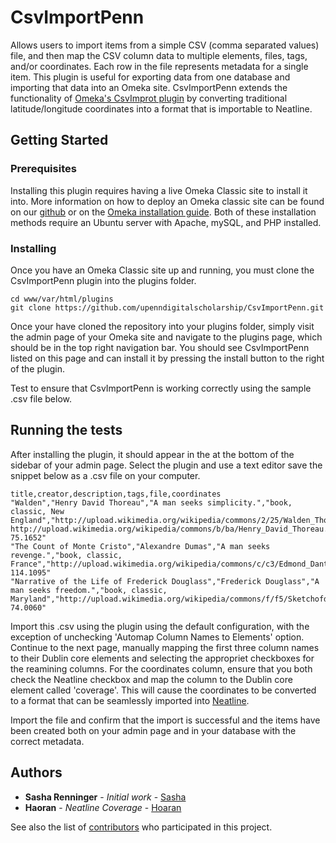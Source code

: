 # CsvImportPenn

Allows users to import items from a simple CSV (comma separated values) file, and then map the CSV column data to multiple elements, files, tags, and/or coordinates. Each row in the file represents metadata for a single item. 
This plugin is useful for exporting data from one database and importing that data into an Omeka site. CsvImportPenn extends the functionality of [Omeka's CsvImprot plugin](https://github.com/omeka/plugin-CsvImport) by converting traditional latitude/longitude coordinates into a format that is importable to Neatline. 

## Getting Started

### Prerequisites

Installing this plugin requires having a live Omeka Classic site to install it into.  More information on how to deploy an Omeka classic site can be found on our [github](https://github.com/upenndigitalscholarship/dsdocs/blob/master/omeka_install.md) or on the [Omeka installation guide](https://omeka.org/classic/docs/Installation/Installation/).
Both of these installation methods require an Ubuntu server with Apache, mySQL, and PHP installed. 

### Installing

Once you have an Omeka Classic site up and running, you must clone the CsvImportPenn plugin into the plugins folder.


```
cd www/var/html/plugins
git clone https://github.com/upenndigitalscholarship/CsvImportPenn.git
```

Once your have cloned the repository into your plugins folder, simply visit the admin page of your Omeka site and navigate to the plugins page, which should be in the top right navigation bar.  You should see CsvImportPenn listed on this page and can install it by pressing the install button to the right of the plugin.  

Test to ensure that CsvImportPenn is working correctly using the sample .csv file below. 

## Running the tests

After installing the plugin, it should appear in the at the bottom of the sidebar of your admin page.  Select the plugin and use a text editor save the snippet below as a .csv file on your computer.

```
title,creator,description,tags,file,coordinates
"Walden","Henry David Thoreau","A man seeks simplicity.","book, classic, New England","http://upload.wikimedia.org/wikipedia/commons/2/25/Walden_Thoreau.jpg, http://upload.wikimedia.org/wikipedia/commons/b/ba/Henry_David_Thoreau.jpg","39.9526, 75.1652"
"The Count of Monte Cristo","Alexandre Dumas","A man seeks revenge.","book, classic, France","http://upload.wikimedia.org/wikipedia/commons/c/c3/Edmond_Dant%C3%A8s.JPG","22.3964, 114.1095"
"Narrative of the Life of Frederick Douglass","Frederick Douglass","A man seeks freedom.","book, classic, Maryland","http://upload.wikimedia.org/wikipedia/commons/f/f5/Sketchofdouglass.jpg","40.7128, 74.0060"
```
Import this .csv using the plugin using the default configuration, with the exception of unchecking 'Automap Column Names to Elements' option. Continue to the next page, manually mapping the first three column names to their Dublin core elements and selecting the appropriet checkboxes for the reamining columns.  For the coordinates column, ensure that you both check the Neatline checkbox and map the column to the Dublin core element called 'coverage'.  This will cause the coordinates to be converted to a format that can be seamlessly imported into [Neatline](https://github.com/upenndigitalscholarship/NeatlinePenn).  

Import the file and confirm that the import is successful and the items have been created both on your admin page and in your database with the correct metadata. 


## Authors

* **Sasha Renninger** - *Initial work* - [Sasha](https://github.com/sashafr)
* **Haoran** - *Neatline Coverage* - [Hoaran](https://github.com/)

See also the list of [contributors](https://github.com/upenndigitalscholarship/CsvImportPenn) who participated in this project.

